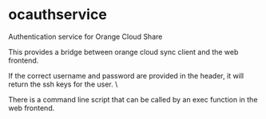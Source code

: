 ocauthservice
=============

Authentication service for Orange Cloud Share

This provides a bridge between orange cloud sync client and the web frontend.

If the correct username and password are provided in the header, it will return the ssh keys for the user. \

There is a command line script that can be called by an exec function in the web frontend.